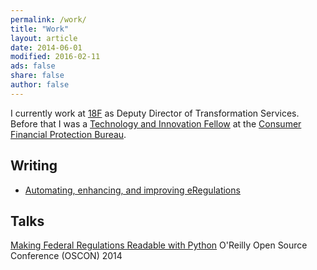 ```yaml
---
permalink: /work/
title: "Work"
layout: article
date: 2014-06-01
modified: 2016-02-11
ads: false
share: false
author: false
---
```



I currently work at [18F](https://18f.gsa.gov) as Deputy Director of
Transformation Services. Before that I was a [Technology and Innovation
Fellow](http://www.consumerfinance.gov/jobs/technology-innovation-fellows/) at
the [Consumer Financial Protection Bureau](http://www.consumerfinance.gov/).

## Writing 

* [Automating, enhancing, and improving eRegulations](https://cfpb.github.io/articles/automating-enhancing-improving-eregulations/)

## Talks

[Making Federal Regulations Readable with Python](http://bit.ly/1tWgbw5)
O'Reilly Open Source Conference (OSCON)
2014
